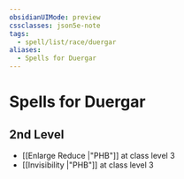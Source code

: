 ```yaml
---
obsidianUIMode: preview
cssclasses: json5e-note
tags:
  - spell/list/race/duergar
aliases:
  - Spells for Duergar
---
```

# Spells for Duergar

## 2nd Level

- [[Enlarge Reduce \|"PHB"]] at class level 3
- [[Invisibility \|"PHB"]] at class level 3
